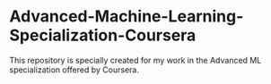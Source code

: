 # Advanced-Machine-Learning-Specialization-Coursera
This repository is specially created for my work in the Advanced ML specialization offered by Coursera.
